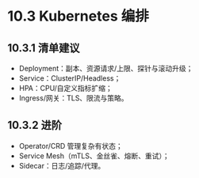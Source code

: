 # 10.3 Kubernetes 编排

## 10.3.1 清单建议

- Deployment：副本、资源请求/上限、探针与滚动升级；
- Service：ClusterIP/Headless；
- HPA：CPU/自定义指标扩缩；
- Ingress/网关：TLS、限流与策略。

## 10.3.2 进阶

- Operator/CRD 管理复杂有状态；
- Service Mesh（mTLS、金丝雀、熔断、重试）；
- Sidecar：日志/追踪/代理。
